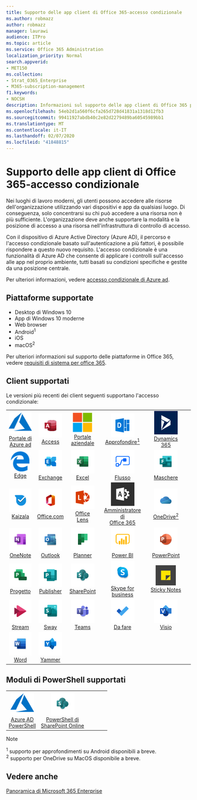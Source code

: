 ```yaml
---
title: Supporto delle app client di Office 365-accesso condizionale
ms.author: robmazz
author: robmazz
manager: laurawi
audience: ITPro
ms.topic: article
ms.service: Office 365 Administration
localization_priority: Normal
search.appverid:
- MET150
ms.collection:
- Strat_O365_Enterprise
- M365-subscription-management
f1.keywords:
- NOCSH
description: Informazioni sul supporto delle app client di Office 365 per l'accesso condizionale
ms.openlocfilehash: 54eb2d1a560f6cfa265d728d41831a1318d12fb3
ms.sourcegitcommit: 99411927abdb40c2e82d2279489ba60545989bb1
ms.translationtype: MT
ms.contentlocale: it-IT
ms.lasthandoff: 02/07/2020
ms.locfileid: "41848815"
---
```

# <a name="office-365-client-app-support--conditional-access"></a>Supporto delle app client di Office 365-accesso condizionale

Nei luoghi di lavoro moderni, gli utenti possono accedere alle risorse dell'organizzazione utilizzando vari dispositivi e app da qualsiasi luogo. Di conseguenza, solo concentrarsi su chi può accedere a una risorsa non è più sufficiente. L'organizzazione deve anche supportare la modalità e la posizione di accesso a una risorsa nell'infrastruttura di controllo di accesso.

Con il dispositivo di Azure Active Directory (Azure AD), il percorso e l'accesso condizionale basato sull'autenticazione a più fattori, è possibile rispondere a questo nuovo requisito. L'accesso condizionale è una funzionalità di Azure AD che consente di applicare i controlli sull'accesso alle app nel proprio ambiente, tutti basati su condizioni specifiche e gestite da una posizione centrale.

Per ulteriori informazioni, vedere [accesso condizionale di Azure ad](https://docs.microsoft.com/azure/active-directory/conditional-access/).

## <a name="supported-platforms"></a>Piattaforme supportate

 - Desktop di Windows 10
 - App di Windows 10 moderne
 - Web browser
 - Android<sup>1</sup>
 - iOS
 - macOS<sup>2</sup>

Per ulteriori informazioni sul supporto delle piattaforme in Office 365, vedere [requisiti di sistema per office 365](https://products.office.com/office-system-requirements).

## <a name="supported-clients"></a>Client supportati

Le versioni più recenti dei client seguenti supportano l'accesso condizionale:

| | | | | | |
|:---:|:---:|:---:|:---:|:---:|:---:|
| ![Icona di Azure](media/o365-azure-64x64.png) <br> [Portale di <br> Azure ad](https://azure.microsoft.com/features/azure-portal/) | ![Icona Access](media/o365-access-64x64.png) <br> [Access](https://products.office.com/access) | ![Icona portale aziendale](media/o365-microsoft-64x64.png) <br> [Portale <br> aziendale](https://docs.microsoft.com/intune-user-help/sign-in-to-the-company-portal)  | ![Icona di approfondimento](media/o365-delve-64x64.png) <br> [Approfondire<sup>1</sup>](https://products.office.com/business/intelligent-search) | ![Icona Dynamics 365](media/o365-dynamics365-64x64.png) <br> [Dynamics 365](https://dynamics.microsoft.com) 
| ![Icona del server perimetrale](media/o365-edge-64x64.png) <br> [Edge](https://www.microsoft.com/windows/microsoft-edge) | ![Icona di Exchange](media/o365-exchange-64x64.png) <br> [Exchange](https://products.office.com/exchange/exchange-online) | ![Icona Excel](media/o365-excel-64x64.png) <br> [Excel](https://products.office.com/excel) | ![Icona del flusso](media/o365-flow-64x64.png) <br> [Flusso](https://flow.microsoft.com) | ![Icona maschere](media/o365-forms-64x64.png) <br> [Maschere](https://flow.microsoft.com/connectors/shared_microsoftforms/microsoft-forms/) 
| ![Icona di Kaizala](media/o365-kaizala-64x64.png) <br> [Kaizala](https://products.office.com/en/business/microsoft-kaizala) | ![Icona Office.com](media/o365-office-64x64.png) <br> [Office.com](https://www.office.com/) | ![Icona dell'obiettivo](media/o365-lens-64x64.png) <br> [Office Lens](https://www.microsoft.com/p/office-lens/9wzdncrfj3t8?activetab=pivot%3Aoverviewtab) | ![Icona di amministrazione di Office 365](media/o365-o365admin-64x64.png) <br> [Amministratore di <br> Office 365](https://products.office.com/business/manage-office-365-admin-app) | ![Icona di OneDrive for business](media/o365-OneDrive-64x64.png) <br> [OneDrive<sup>2</sup>](https://products.office.com/onedrive-for-business/online-cloud-storage) 
| ![Icona di OneNote](media/o365-OneNote-64x64.png) <br> [OneNote](https://products.office.com/onenote) | ![Icona di Outlook](media/o365-outlook-64x64.png) <br> [Outlook](https://products.office.com/outlook) | ![Icona Planner](media/o365-planner-64x64.png) <br> [Planner](https://products.office.com/business/task-management-software) | ![Icona PowerBI](media/o365-powerbi-64x64.png) <br> [Power BI](https://powerbi.microsoft.com) | ![Icona PowerPoint](media/o365-powerpoint-64x64.png) <br> [PowerPoint](https://products.office.com/powerpoint) 
| ![Icona progetto](media/o365-project-64x64.png) <br> [Progetto](https://products.office.com/project) | ![Icona di Publisher](media/o365-publisher-64x64.png) <br> [Publisher](https://products.office.com/publisher) | ![Icona di SharePoint](media/o365-sharepoint-64x64.png) <br> [SharePoint](https://products.office.com/sharepoint) | ![Icona di Skype for Business](media/o365-skypeforbusiness-64x64.png) <br> [Skype for <br> business](https://www.skype.com/business/) | ![Icona note adesive](media/o365-stickynotes-64x64.png) <br> [Sticky Notes](https://www.microsoft.com/p/microsoft-sticky-notes/9nblggh4qghw) 
| ![Icona di Stream](media/o365-stream-64x64.png) <br> [Stream](https://stream.microsoft.com) | ![Icona Sway](media/o365-sway-64x64.png) <br> [Sway](https://sway.com) | ![icona di Teams](media/o365-teams-64x64.png) <br> [Teams](https://products.office.com/microsoft-teams/group-chat-software) | ![Icona da fare](media/o365-todo-64x64.png) <br> [Da fare](https://todo.microsoft.com) | ![Icona Visio](media/o365-visio-64x64.png) <br> [Visio](https://products.office.com/visio/flowchart-software) 
| ![Icona Word](media/o365-word-64x64.png) <br> [Word](https://products.office.com/word) | ![Icona di Yammer](media/o365-yammer-64x64.png) <br> [Yammer](https://products.office.com/yammer/yammer-overview)

## <a name="supported-powershell-modules"></a>Moduli di PowerShell supportati

| | | | | | |
|:---:|:---:|:---:|:---:|:---:|:---:|
| ![Icona di Azure](media/o365-azure-64x64.png) <br> [Azure AD <br> PowerShell](https://docs.microsoft.com/powershell/azure/active-directory/overview?view=azureadps-2.0) | ![Icona di SharePoint](media/o365-sharepoint-64x64.png) <br> [PowerShell di <br> SharePoint Online](https://docs.microsoft.com/powershell/sharepoint/sharepoint-online/connect-sharepoint-online)

> [!NOTE]
> <sup>1</sup> supporto per approfondimenti su Android disponibili a breve. <br>
> <sup>2</sup> supporto per OneDrive su MacOS disponibile a breve.

## <a name="see-also"></a>Vedere anche

[Panoramica di Microsoft 365 Enterprise](https://docs.microsoft.com/microsoft-365/enterprise/microsoft-365-overview)
